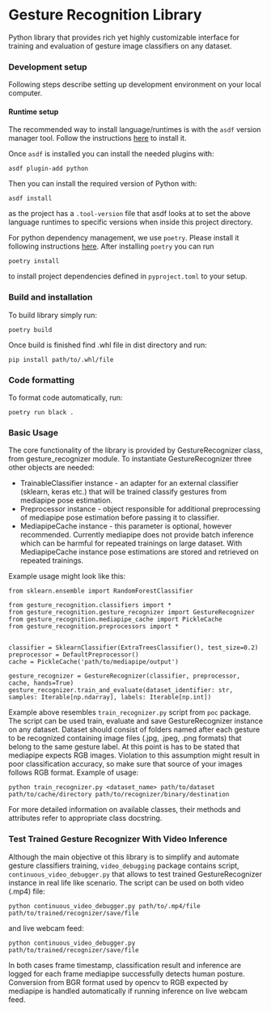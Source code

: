 # Gesture Recognition Library
Python library that provides rich yet highly customizable interface for training and evaluation of 
gesture image classifiers on any dataset.

### Development setup
Following steps describe setting up development environment on your local computer.

#### Runtime setup
The recommended way to install language/runtimes is with the `asdf` version manager tool. Follow the instructions [here](https://asdf-vm.com/#/core-manage-asdf-vm) to install it.

Once `asdf` is installed you can install the needed plugins with: 
```shell
asdf plugin-add python
```
Then you can install the required version of Python with: 
```shell
asdf install
```
as the project has a `.tool-version` file that asdf looks at to set the above language runtimes to specific versions when inside this project directory.

For python dependency management, we use `poetry`. Please install it following instructions [here](https://python-poetry.org/docs/#installation). 
After installing `poetry` you can run 
```shell
poetry install
```
to install project dependencies defined in `pyproject.toml` to your setup. 

### Build and installation
To build library simply run:
```shell
poetry build
```
Once build is finished find .whl file in dist directory and run:
```shell
pip install path/to/.whl/file 
```

### Code formatting
To format code automatically, run: 
```shell
poetry run black .
```

### Basic Usage
The core functionality of the library is provided by GestureRecognizer class, from gesture_recognizer module.
To instantiate GestureRecognizer three other objects are needed: 

 - TrainableClassifier instance - an adapter for an external classifier (sklearn, keras etc.) 
that will be trained classify gestures from mediapipe pose estimation.
 - Preprocessor instance - object responsible for additional preprocessing of mediapipe pose estimation before passing
it to classifier.
 - MediapipeCache instance - this parameter is optional, however recommended. Currently mediapipe does not provide
batch inference which can be harmful for repeated trainings on large dataset. With MediapipeCache instance pose
estimations are stored and retrieved on repeated trainings.

Example usage might look like this:
```shell
from sklearn.ensemble import RandomForestClassifier

from gesture_recognition.classifiers import *
from gesture_recognition.gesture_recognizer import GestureRecognizer
from gesture_recognition.mediapipe_cache import PickleCache
from gesture_recognition.preprocessors import *


classifier = SklearnClassifier(ExtraTreesClassifier(), test_size=0.2)
preprocessor = DefaultPreprocessor()
cache = PickleCache('path/to/mediapipe/output')

gesture_recognizer = GestureRecognizer(classifier, preprocessor, cache, hands=True)
gesture_recognizer.train_and_evaluate(dataset_identifier: str, samples: Iterable[np.ndarray], labels: Iterable[np.int])
```

Example above resembles `train_recognizer.py` script from `poc` package. The script can be used train, evaluate and save 
GestureRecognizer instance on any dataset. Dataset should consist of folders named after each gesture to be recognized
containing image files (.jpg, .jpeg, .png formats) that belong to the same gesture label. At this point is has to be stated
that mediapipe expects RGB images. Violation to this assumption might result in poor classification accuracy,
so make sure that source of your images follows RGB format.
Example of usage:
```shell
python train_recognizer.py <dataset_name> path/to/dataset path/to/cache/directory path/to/recognizer/binary/destination
```

For more detailed information on available classes, their methods and attributes refer to appropriate class docstring.

### Test Trained Gesture Recognizer With Video Inference
Although the main objective ot this library is to simplify and automate gesture classifiers training, 
`video_debugging` package contains script, `continuous_video_debugger.py` that allows to test 
trained GestureRecognizer instance in real life like scenario. The script can be used on both video (.mp4) file:
```shell
python continuous_video_debugger.py path/to/.mp4/file path/to/trained/recognizer/save/file
```
and live webcam feed:
```shell
python continuous_video_debugger.py path/to/trained/recognizer/save/file
```
In both cases frame timestamp, classification result and inference are logged for each frame mediapipe successfully 
detects human posture. Conversion from BGR format used by opencv to RGB expected by mediapipe is handled automatically
if running inference on live webcam feed.